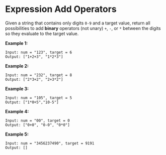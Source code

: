 # Expression Add Operators

Given a string that contains only digits `0-9` and a target value, return all possibilities to add **binary** operators (not unary) `+`, `-`, or `*` between the digits so they evaluate to the target value.

**Example 1:**

```pseudo
Input: num = "123", target = 6
Output: ["1+2+3", "1*2*3"]
```

**Example 2:**

```pseudo
Input: num = "232", target = 8
Output: ["2*3+2", "2+3*2"]
```

**Example 3:**

```pseudo
Input: num = "105", target = 5
Output: ["1*0+5","10-5"]
```

**Example 4:**

```pseudo
Input: num = "00", target = 0
Output: ["0+0", "0-0", "0*0"]
```

**Example 5:**

```pseudo
Input: num = "3456237490", target = 9191
Output: []
```
